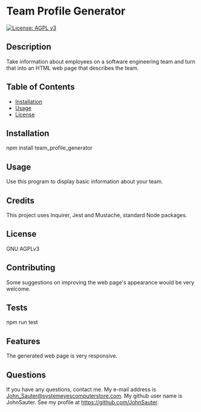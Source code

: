 # Team Profile Generator
[![License: AGPL v3](https://img.shields.io/badge/License-AGPL_v3-blue.svg)](https://www.gnu.org/licenses/agpl-3.0)
## Description

Take information about employees on a software engineering team and turn that into an HTML web page that describes the team.

## Table of Contents

- [Installation](#installation)
- [Usage](#usage)
- [License](#license)

## Installation

npm install team_profile_generator

## Usage

Use this program to display basic information about your team.

## Credits

This project uses Inquirer, Jest and Mustache, standard Node packages.
## License
GNU AGPLv3

## Contributing
Some suggestions on improving the web page&#39;s appearance would be very welcome.

## Tests
npm run test

## Features
The generated web page is very responsive.
## Questions

If you have any questions, contact me.
My e-mail address is John_Sauter@systemeyescomputerstore.com.
My github user name is JohnSauter.  See my profile at
https://github.com/JohnSauter.

